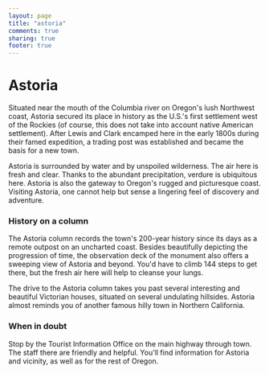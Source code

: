 ```yaml
---
layout: page
title: "astoria"
comments: true
sharing: true
footer: true
---
```

<h1>Astoria</h1>

Situated near the mouth of the Columbia river on Oregon's lush Northwest coast, Astoria secured its place in history as the U.S.'s first settlement west of the Rockies (of course, this does not take into account native American settlement). After Lewis and Clark encamped here in the early 1800s during their famed expedition, a trading post was established and became the basis for a new town.

Astoria is surrounded by water and by unspoiled wilderness. The air here is fresh and clear. Thanks to the abundant precipitation, verdure is ubiquitous here. Astoria is also the gateway to Oregon's rugged and picturesque coast. Visiting Astoria, one cannot help but sense a lingering feel of discovery and adventure.

<h3>History on a column</h3>

The Astoria column records the town's 200-year history since its days as a remote outpost on an uncharted coast. Besides beautifully depicting the progression of time, the observation deck of the monument also offers a sweeping view of Astoria and beyond. You'd have to climb 144 steps to get there, but the fresh air here will help to cleanse your lungs. 

The drive to the Astoria column takes you past several interesting and beautiful Victorian houses, situated on several undulating hillsides. Astoria almost reminds you of another famous hilly town in Northern California.

<h3>When in doubt</h3>

Stop by the Tourist Information Office on the main highway through town. The staff there are friendly and helpful. You'll find information for Astoria and vicinity, as well as for the rest of Oregon.

